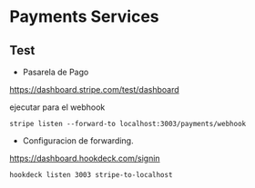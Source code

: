 # Payments Services



## Test

- Pasarela de Pago 

https://dashboard.stripe.com/test/dashboard

ejecutar para el webhook

```
stripe listen --forward-to localhost:3003/payments/webhook
```

- Configuracion de forwarding.


https://dashboard.hookdeck.com/signin


```
hookdeck listen 3003 stripe-to-localhost
```
